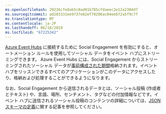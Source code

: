 ```yaml
---
ms.openlocfilehash: 29226cfe8ab5c0ad01b785cfdaeec2e12a230dd7
ms.sourcegitcommit: ad203331ee9737e82ef70206ac04eeb72a5f9c7f
ms.translationtype: MT
ms.contentlocale: ja-JP
ms.lasthandoff: 06/18/2019
ms.locfileid: "67225342"
---
```

[Azure Event Hubs](https://azure.microsoft.com/documentation/articles/event-hubs-overview/) に接続するために Social Engagement を有効にすると、オートメーション ルールを使用してソーシャル データをイベント ハブにストリーミングできます。 Azure Event Hubs には、Social Engagement からストリーミングされたソーシャル データが[事前構成された期間](https://azure.microsoft.com/documentation/articles/event-hubs-availability-and-support-faq/)格納されます。イベント ハブをリッスンできるすべてのアプリケーションがこのデータにアクセスしたり、格納および処理することができるようになります。  
  
 なお、Social Engagement から送信されるデータとは、ソーシャル投稿 (作成者とテキスト) や、言語、場所、センチメント、タグなどの付加情報などです。イベント ハブに送信されるソーシャル投稿のコンテンツの詳細については、[JSON スキーマの定義](http://go.microsoft.com/fwlink/p/?LinkId=786643)に関する記事を参照してください。